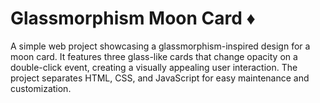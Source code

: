 # Glassmorphism Moon Card ♦️

A simple web project showcasing a glassmorphism-inspired design for a moon card. It features three glass-like cards that change opacity on a double-click event, creating a visually appealing user interaction. The project separates HTML, CSS, and JavaScript for easy maintenance and customization.
